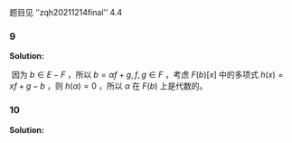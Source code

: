 题目见 ‘’zqh20211214final’‘ 4.4

### 9

**Solution:**

​	 因为 $b\in E-F$ ，所以 $b=\alpha f+g,f,g\in F$ ，考虑 $F(b)[x]$ 中的多项式 $h(x)=xf+g-b$ ，则 $h(\alpha)=0$ ，所以 $\alpha$ 在 $F(b)$ 上是代数的。

### 10

**Solution:**

 